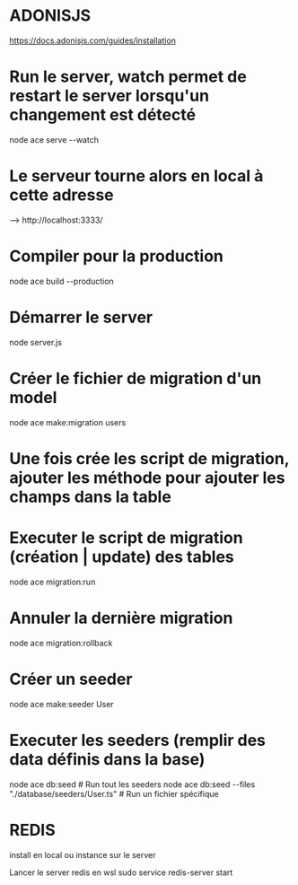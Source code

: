 # ADONISJS

https://docs.adonisjs.com/guides/installation

# Run le server, watch permet de restart le server lorsqu'un changement est détecté

node ace serve --watch

# Le serveur tourne alors en local à cette adresse

--> http://localhost:3333/

# Compiler pour la production

node ace build --production

# Démarrer le server

node server.js

# Créer le fichier de migration d'un model

node ace make:migration users

# Une fois crée les script de migration, ajouter les méthode pour ajouter les champs dans la table

# Executer le script de migration (création | update) des tables

node ace migration:run

# Annuler la dernière migration

node ace migration:rollback

# Créer un seeder

node ace make:seeder User

# Executer les seeders (remplir des data définis dans la base)

node ace db:seed # Run tout les seeders
node ace db:seed --files "./database/seeders/User.ts" # Run un fichier spécifique

# REDIS

install en local ou instance sur le server

Lancer le server redis en wsl
sudo service redis-server start
